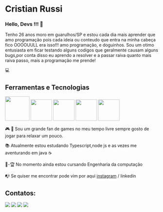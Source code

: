 # Cristian Russi

### Hello, Devs !!! 👋
Tenho 26 anos moro em guarulhos/SP e estou cada dia mais aprender que amo programação pois cada ideia ou conteudo que entra na minha
cabeça fico OOOOUULL era isso!!! amo programação, e doguinhos. Sou um otimo entusiasta em ficar testando alguns codigos que geralmente
causam alguns bugs,por conta disso eu aprendo a resolver e a passar raiva quanto mais raiva passo, mais a programação me prende! 



:computer:
## Ferramentas e Tecnologias
<img loading="lazy" src="https://cdn.jsdelivr.net/gh/devicons/devicon@latest/icons/angular/angular-original.svg" width="80" height="80" /> <img loading="lazy" src="https://cdn.jsdelivr.net/gh/devicons/devicon@latest/icons/typescript/typescript-original.svg" width="70" height="70" /> <img loading="lazy" src="https://cdn.jsdelivr.net/gh/devicons/devicon@latest/icons/javascript/javascript-original.svg" width="70" height="70" /> <img loading="lazy" src="https://cdn.jsdelivr.net/gh/devicons/devicon@latest/icons/spring/spring-original.svg" width="70" height="70" /> <img loading="lazy" src="https://cdn.jsdelivr.net/gh/devicons/devicon@latest/icons/java/java-original.svg" width="70" height="70" />


:video_game: :space_invader: Sou um grande fan de games no meu tempo livre sempre gosto de jogar para relaxar um pouco.

:books: Atualmente estou estudando Typescript,node js e as vezes me aventurando em java :coffee: 

:school:-:trophy: No momento ainda estou cursando Engenharia da computação

:mailbox_with_no_mail: Se quiser me encontrar pode vim por aqui <a href="https://www.instagram.com/cristian_russy/" target="_blank" >instagram</a> / linkedin


## Contatos:

<div>
<a href="https://www.instagram.com/cristian_russy/" target="_blank"><img loading="lazy" src="https://img.shields.io/badge/-Instagram-%23E4405F?style=for-the-badge&logo=instagram&logoColor=white" target="_blank"></a>
<a href="https://www.twitch.tv/hunterrxd" target="_blank"><img loading="lazy" src="https://img.shields.io/badge/Twitch-9146FF?style=for-the-badge&logo=twitch&logoColor=white" target="_blank"></a>
<a href = "mailto:cristianrocha24@gmail.com"><img loading="lazy" src="https://img.shields.io/badge/Gmail-D14836?style=for-the-badge&logo=gmail&logoColor=white" target="_blank"></a>
<a href="https://www.linkedin.com/in/seu-usuário-linkedln-aqui" target="_blank"><img loading="lazy" src="https://img.shields.io/badge/-LinkedIn-%230077B5?style=for-the-badge&logo=linkedin&logoColor=white" target="_blank"></a>   
</div>





<!--
**Cristianss11/Cristianss11** is a ✨ _special_ ✨ repository because its `README.md` (this file) appears on your GitHub profile.

Here are some ideas to get you started:

- 🔭 I’m currently working on ...
- 🌱 I’m currently learning ...
- 👯 I’m looking to collaborate on ...
- 🤔 I’m looking for help with ...
- 💬 Ask me about ...
- 📫 How to reach me: ...
- 😄 Pronouns: ...
- ⚡ Fun fact: ...
-->
